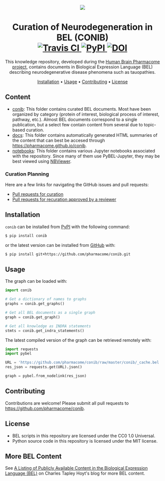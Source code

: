 <p align="center">
  <img src="https://docs.google.com/drawings/d/e/2PACX-1vSYe8SA8J1ulLRFqFjX2bne_L-5fxb-yHFcj1B2JYLksJS90qz8y2swPZPNSrw9Zj3tljrZikb5KWOg/pub?w=150&amp;h=150" />
</p>

<h1 align="center">
  Curation of Neurodegeneration in BEL (CONIB)<br>
  <a href="https://travis-ci.com/pharmacome/conib">
    <img src="https://travis-ci.com/pharmacome/conib.svg?branch=master"
         alt="Travis CI">
  </a>
  <a href="https://pypi.org/project/conib">
    <img alt="PyPI" src="https://img.shields.io/pypi/v/conib">
  </a>
  <a href="https://doi.org/10.5281/zenodo.3385895">
    <img src="https://zenodo.org/badge/DOI/10.5281/zenodo.3385895.svg" alt="DOI">
  </a>
  <br>
</h1>

<p align="center">
This knowledge repository, developed during the <a href="https://pharmacome.github.io">Human Brain Pharmacome project</a>, contains documents in Biological Expression Language (BEL) describing neurodegenerative disease phenomena such as tauopathies.
</p>

<p align="center">
  <a href="#installation">Installation</a> •
  <a href="#usage">Usage</a> •
  <a href="#contributing">Contributing</a> •
  <a href="#license">License</a>
</p>

## Content

- [conib](https://github.com/pharmacome/conib/tree/master/conib): This folder contains curated BEL
  documents. Most have been organized by category (protein of interest, biological process of interest, pathway, etc.).
  Almost BEL documents correspond to a single publication, but a select few contain content from several due to
  topic-based curation.
- [docs](https://github.com/pharmacome/conib/tree/master/docs): This folder contains automatically generated HTML
  summaries of the content that can best be accesed through https://pharmacome.github.io/conib.
- [notebooks](https://github.com/pharmacome/conib/tree/master/notebooks): This folder contains various Jupyter
  notebooks associated with the repository. Since many of them use PyBEL-Jupyter, they may be best viewed using
  [NBViewer](https://nbviewer.jupyter.org/github/pharmacome/conib/tree/master/notebooks/).

### Curation Planning

Here are a few links for navigating the GitHub issues and pull requests:

- [Pull requests for curation](https://github.com/pharmacome/conib/pulls?q=is%3Apr+is%3Aopen+label%3ACuration)
- [Pull requests for recuration approved by a reviewer](https://github.com/pharmacome/conib/pulls?q=is%3Apr+is%3Aopen+review%3Aapproved+label%3ARecuration)

## Installation

``conib`` can be installed from [PyPI](https://pypi.org/project/hbp-knowledge/) with the following command:

```bash
$ pip install conib
```

or the latest version can be installed from [GitHub](https://github.com/pharmacome/conib) with:

```bash
$ pip install git+https://github.com/pharmacome/conib.git
```

## Usage

The graph can be loaded with:

```python
import conib

# Get a dictionary of names to graphs
graphs = conib.get_graphs()

# Get all BEL documents as a single graph
graph = conib.get_graph()

# Get all knowledge as INDRA statements
stmts = conib.get_indra_statements()
```

The latest compiled version of the graph can be retrieved remotely with:

```python
import requests
import pybel

URL = 'https://github.com/pharmacome/conib/raw/master/conib/_cache.bel.nodelink.json'
res_json = requests.get(URL).json()

graph = pybel.from_nodelink(res_json)
```

## Contributing

Contributions are welcome! Please submit all pull requests to https://github.com/pharmacome/conib.

## License

- BEL scripts in this repository are licensed under the CC0 1.0 Universal.
- Python source code in this repository is licensed under the MIT license.

## More BEL Content

See [A Listing of Publicly Available Content in the Biological Expression Language (BEL)](https://cthoyt.com/2020/04/30/public-bel-content.html)
on Charles Tapley Hoyt's blog for more BEL content.
